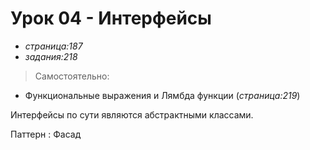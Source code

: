 # Урок 04 - Интерфейсы
- _страница:187_
- _задания:218_

> Самостоятельно: 
- Функциональные выражения и Лямбда функции (_страница:219_)

Интерфейсы по сути являются абстрактными классами.

Паттерн : Фасад

